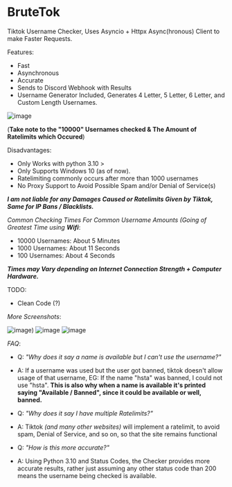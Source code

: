# BruteTok
Tiktok Username Checker, Uses Asyncio + Httpx Async(hronous) Client to make Faster Requests. 

Features:
 + Fast
 + Asynchronous
 + Accurate
 + Sends to Discord Webhook with Results
 + Username Generator Included, Generates 4 Letter, 5 Letter, 6 Letter, and Custom Length Usernames.
 
 
 ![image](https://user-images.githubusercontent.com/60302058/138989919-26630b2e-85d0-45e8-8b28-0283293a9ef8.png)


(**Take note to the "10000" Usernames checked & The Amount of Ratelimits which Occured**)
 
Disadvantages:
  - Only Works with python 3.10 >
  - Only Supports Windows 10 (as of now).
  - Ratelimiting commonly occurs after more than 1000 usernames
  - No Proxy Support to Avoid Possible Spam and/or Denial of Service(s)
 


***__I am not liable for any Damages Caused or Ratelimits Given by Tiktok, Same for IP Bans / Blacklists.__***

*Common Checking Times For Common Username Amounts (Going of Greatest Time using **Wifi***:
+ 10000 Usernames: About 5 Minutes
+ 1000 Usernames: About 11 Seconds
+ 100 Usernames: About 4 Seconds

***Times may Vary depending on Internet Connection Strength + Computer Hardware.***


TODO:
 + Clean Code (?)


*More Screenshots*:

![image](https://user-images.githubusercontent.com/60302058/139157943-bb2a9b03-369c-4fe3-b150-aad0abe6b646.png))
![image](https://user-images.githubusercontent.com/60302058/139158099-32a4454b-67bf-49b3-92ae-4c09fe8d1131.png)
![image](https://user-images.githubusercontent.com/60302058/139158138-47d837b6-6de7-484f-aa06-9753e7a05cf4.png)


*FAQ*:
 + Q: *"Why does it say a name is available but I can't use the username?"*
 + A: If a username was used but the user got banned, tiktok doesn't allow usage of that username, EG: If the name "hsta" was banned, I could not use "hsta".
 **This is also why when a name is available it's printed saying "Available / Banned", since it could be available or well, banned.**
 
 + Q: *"Why does it say I have multiple Ratelimits?"*
 + A: Tiktok *(and many other websites)* will implement a ratelimit, to avoid spam, Denial of Service, and so on, so that the site remains functional
 
 + Q: *"How is this more accurate?"*
 + A: Using Python 3.10 and Status Codes, the Checker provides more accurate results, rather just assuming any other status code than 200 means the username being checked is available.



